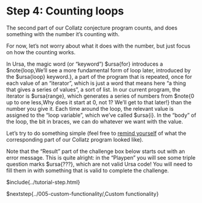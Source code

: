 # Step 4: Counting loops

The second part of our Collatz conjecture program counts, and does something with the number it’s counting with.

For now, let’s not worry about what it does with the number, but just focus on how the counting works.

In Ursa, the magic word (or “keyword”) $ursa{for} introduces a $note{loop,We’ll see a more fundamental form of loop later\, introduced by the $ursa{loop} keyword.}, a part of the program that is repeated, once for each value of an “iterator”, which is just a word that means here “a thing that gives a series of values”, a sort of list. In our current program, the iterator is $ursa{range}, which generates a series of numbers from $note{0 up to one less,Why does it start at 0, not 1? We’ll get to that later!} than the number you give it. Each time around the loop, the relevant value is assigned to the “loop variable”, which we’ve called $ursa{i}. In the “body” of the loop, the bit in braces, we can do whatever we want with the value.

Let’s try to do something simple (feel free to [remind yourself](../003-lets-learn-ursa/) of what the corresponding part of our Collatz program looked like).

Note that the “Result” part of the challenge box below starts out with an error message. This is quite alright: in the “Playpen” you will see some triple question marks $ursa{???}, which are not valid Ursa code! You will need to fill them in with something that is valid to complete the challenge.

$include{../tutorial-step.html}

$nextstep{../005-custom-functionality/,Custom functionality}
<script src="/tutorial.bundle.js"></script>